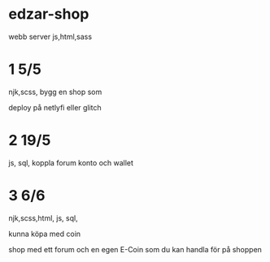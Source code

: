 # edzar-shop
webb server 
js,html,sass
# 1 5/5

njk,scss,
 bygg en shop som 

deploy på netlyfi eller glitch
# 2 19/5
js, sql, 
koppla forum konto och wallet

# 3 6/6
njk,scss,html, js, sql, 

kunna köpa med coin 

shop med ett forum och en egen E-Coin som du kan handla för på shoppen
